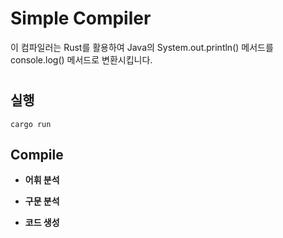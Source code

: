 # Simple Compiler

이 컴파일러는 Rust를 활용하여 Java의 System.out.println() 메서드를 console.log() 메서드로 변환시킵니다.
  
#
## 실행
```
cargo run
```

## Compile

- **어휘 분석**

- **구문 분석**

- **코드 생성**